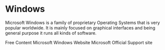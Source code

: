 # Windows

Microsoft Windows is a family of proprietary Operating Systems that is very popular worldwide. It is mainly focused on graphical interfaces and being general purpose it runs all kinds of software.

<ResourceGroupTitle>Free Content</ResourceGroupTitle>
<BadgeLink badgeText='Official Website' colorScheme='blue' href='https://www.microsoft.com/en-us/windows'>Microsoft Windows Website</BadgeLink>
<BadgeLink badgeText='Official Support' colorScheme='blue' href='https://support.microsoft.com/en-us/windows'>Microsoft Official Support site</BadgeLink>
